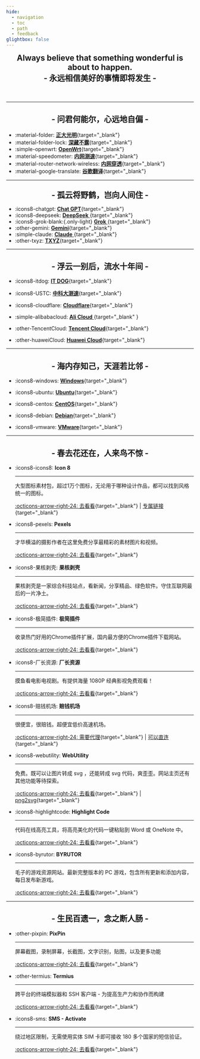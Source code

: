 ```yaml
---
hide:
  - navigation
  - toc
  - path
  - feedback
glightbox: false
---
```


<style>
  .md-typeset h1,
  .md-content__button {
    display: none;
  }
</style>

<h2 align="center" style="margin: 0 0 50px 0;">
  <b>Always believe that something wonderful is about to happen.</b>
  <br>- 永远相信美好的事情即将发生 -
</h2>

---

<h2 align="center" style="font-weight: bolder;">- 问君何能尔，心远地自偏 -</h2>

<div class="grid cards" markdown>

- :material-folder: [__正大光明__](../public/){target="_blank"}
- :material-folder-lock: [__深藏不露__](../private/){target="_blank"}
- :simple-openwrt: [__OpenWrt__](http://10.0.0.1){target="_blank"}
- :material-speedometer: [__内网测速__](http://10.0.0.1:3300){target="_blank"}
- :material-router-network-wireless: [__内网穿透__](http://10.0.0.1:16601){target="_blank"}
- :material-google-translate: [__谷歌翻译__](https://translate.google.com/?hl=zh-CN&sl=zh-CN&tl=en&op=translate){target="_blank"}
<!--  -->
</div>

---

<h2 align="center" style="font-weight: bolder; line-height:1;">- 孤云将野鹤，岂向人间住 -</h2>

<div class="grid cards" markdown>

- :icons8-chatgpt: [__Chat GPT__](https://chat.openai.com/chat){target="_blank"}
- :icons8-deepseek: [__DeepSeek__ ](https://chat.deepseek.com/a/chat){target="_blank"}
- :icons8-grok-blank:{.only-light} [__Grok__ ](https://grok.com/){target="_blank"}
- :other-gemini: [__Gemini__](https://gemini.google.com/app){target="_blank"}
- :simple-claude: [__Claude__ ](https://claude.ai/){target="_blank"}
- :other-txyz: [__TXYZ__](https://app.txyz.ai/){target="_blank"}
<!-- https://app.txyz.ai/ -->

</div>

---

<h2 align="center" style="font-weight: bolder;">- 浮云一别后，流水十年间 -</h2>

<div class="grid cards" markdown>

-   :icons8-itdog: [__IT DOG__](https://www.itdog.cn/ping/){target="_blank"}

-   :icons8-USTC: [__中科大测速__](https://test.ustc.edu.cn/){target="_blank"}

-   :icons8-cloudflare: [__Cloudflare__](https://dash.cloudflare.com/){target="_blank"}

- :simple-alibabacloud: [__Ali Cloud__ ](https://home.console.aliyun.com/home/dashboard/ProductAndService){target="_blank" }

- :other-TencentCloud: [__Tencent Cloud__](https://console.cloud.tencent.com/){target="_blank"}

- :other-huaweiCloud: [__Huawei Cloud__](https://console.huaweicloud.com/console/){target="_blank"}

</div>

---

<h2 align="center" style="font-weight: bolder;">- 海内存知己，天涯若比邻 -</h2>

<div class="grid cards" markdown>

- :icons8-windows: [__Windows__](https://www.xitongku.com){target="_blank"}

- :icons8-ubuntu: [__Ubuntu__](https://mirrors.ustc.edu.cn/ubuntu-releases/){target="_blank"}

- :icons8-centos: [__CentOS__](https://vault.centos.org/){target="_blank"}

- :icons8-debian: [__Debian__](http://cdimage.debian.org/cdimage/archive/){target="_blank"}

- :icons8-vmware: [__VMware__](https://softwareupdate.vmware.com/cds/vmw-desktop/ws/){target="_blank"}


</div>

---

<h2 align="center" style="font-weight: bolder;">- 春去花还在，人来鸟不惊 -</h2>

<div class="grid cards" markdown>

-   :icons8-icons8: __Icon 8__

    ---

    大型图标素材包，超过1万个图标，无论用于哪种设计作品，都可以找到风格统一的图标。

    [:octicons-arrow-right-24: 去看看](https://igoutu.cn/icons){target="_blank"}
     | [专属链接](https://igoutu.cn/icons/fluency){target="_blank"}

-   :icons8-pexels: __Pexels__

    ---

    才华横溢的摄影作者在这里免费分享最精彩的素材图片和视频。

    [:octicons-arrow-right-24: 去看看](https://www.pexels.com/zh-cn/){target="_blank"}

-   :icons8-果核剥壳: __果核剥壳__

    ---

    果核剥壳是一家综合科技站点，看新闻，分享精品、绿色软件。守住互联网最后的一片净土。

    [:octicons-arrow-right-24: 去看看](https://www.ghxi.com/){target="_blank"}

-   :icons8-极简插件: __极简插件__

    ---

    收录热门好用的Chrome插件扩展，国内最方便的Chrome插件下载网站。

    [:octicons-arrow-right-24: 去看看](https://chrome.zzzmh.cn/){target="_blank"}

-   :icons8-厂长资源: __厂长资源__

    ---

    摸鱼看电影电视剧。有提供海量 1080P 经典影视免费观看！

    [:octicons-arrow-right-24: 去看看](https://www.czzy.site/){target="_blank"}

-   :icons8-赔钱机场: __赔钱机场__

    ---

    很便宜，很赔钱。超便宜低价高速机场。

    [:octicons-arrow-right-24: 需要代理](https://xn--mes358aby2apfg.com/#/register?code=If4MXXad){target="_blank"}
     | [可以直连](https://xn--cp3a08l.com/#/register?code=7KiFX6Bk){target="_blank"}
     <!-- | [我的专属链接](https://xn--mes358aby2apfg.com){target="_blank"} -->

-   :icons8-webutility: __WebUtility__

    ---

    免费。既可以让图片转成 svg ，还能转成 svg 代码，爽歪歪。网站主页还有其他功能等待探索。

    [:octicons-arrow-right-24: 去看看](https://webutility.io/){target="_blank"}
    | [png2svg](https://webutility.io/image-to-svg-converter){target="_blank"}

-   :icons8-highlightcode: __Highlight Code__

    ---

    代码在线高亮工具，将高亮美化的代码一键粘贴到 Word 或 OneNote 中。

    [:octicons-arrow-right-24: 去看看](https://highlightcode.com/){target="_blank"}

-   :icons8-byrutor: __BYRUTOR__

    ---

    毛子的游戏资源网站。最新完整版本的 PC 游戏，包含所有更新和添加内容，每日发布新游戏。

    [:octicons-arrow-right-24: 去看看](https://byrutgame.org/){target="_blank"}

</div>

---

<h2 align="center" style="font-weight: bolder;">- 生民百遗一，念之断人肠 -</h2>

<div class="grid cards" markdown>

-   :other-pixpin: __PixPin__

    ---

    屏幕截图，录制屏幕，长截图，文字识别，贴图，以及更多功能

    [:octicons-arrow-right-24: 去看看](https://pixpin.cn/){target="_blank"}

-   :other-termius: __Termius__

    ---

    跨平台的终端模拟器和 SSH 客户端 - 为提高生产力和协作而构建

    [:octicons-arrow-right-24: 去看看](https://termius.com/){target="_blank"}

-   :icons8-sms: __SMS - Activate__ 

    ---

    绕过地区限制，无需使用实体 SIM 卡即可接收 180 多个国家的短信验证。
    

    [:octicons-arrow-right-24: 去看看](https://sms-activate.guru/?ref=12351402){target="_blank"}

</div>